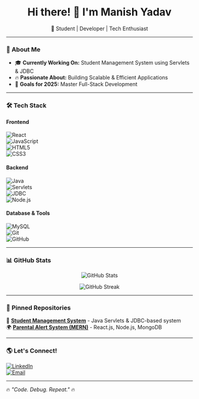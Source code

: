 <h1 align="center">Hi there! 👋 I'm Manish Yadav </h1>
<p align="center">
  🚀 Student | Developer | Tech Enthusiast  
</p>

---

### 🚀 **About Me**  
- 🎓 **Currently Working On:** Student Management System using Servlets & JDBC  
- 🔥 **Passionate About:** Building Scalable & Efficient Applications  
- 🎯 **Goals for 2025:** Master Full-Stack Development  

---

### 🛠 **Tech Stack**  
#### **Frontend**  
![React](https://img.shields.io/badge/-ReactJS-61DAFB?style=flat&logo=react&logoColor=white)  
![JavaScript](https://img.shields.io/badge/-JavaScript-F7DF1E?style=flat&logo=javascript&logoColor=black)  
![HTML5](https://img.shields.io/badge/-HTML5-E34F26?style=flat&logo=html5&logoColor=white)  
![CSS3](https://img.shields.io/badge/-CSS3-1572B6?style=flat&logo=css3&logoColor=white)  

#### **Backend**  
![Java](https://img.shields.io/badge/-Java-007396?style=flat&logo=java&logoColor=white)  
![Servlets](https://img.shields.io/badge/-Servlets-323330?style=flat&logo=java&logoColor=white)  
![JDBC](https://img.shields.io/badge/-JDBC-F7DF1E?style=flat&logo=java&logoColor=black)  
![Node.js](https://img.shields.io/badge/-Node.js-339933?style=flat&logo=node.js&logoColor=white)  

#### **Database & Tools**  
![MySQL](https://img.shields.io/badge/-MySQL-4479A1?style=flat&logo=mysql&logoColor=white)  
![Git](https://img.shields.io/badge/-Git-F05033?style=flat&logo=git&logoColor=white)  
![GitHub](https://img.shields.io/badge/-GitHub-181717?style=flat&logo=github&logoColor=white)  

---

### 📊 **GitHub Stats**  
<p align="center">
  <img src="https://github-readme-stats.vercel.app/api?username=manishyadav1391&show_icons=true&theme=radical" alt="GitHub Stats" />
</p>

<p align="center">
  <img src="https://github-readme-streak-stats.herokuapp.com/?user=manishyadav1391&theme=radical" alt="GitHub Streak" />
</p>

---

### 📌 **Pinned Repositories**  
🚀 **[Student Management System](https://github.com/your-username/Student-Management-System)** - Java Servlets & JDBC-based system  
🌍 **[Parental Alert System (MERN)](https://github.com/your-username/Parental-Alert-System)** - React.js, Node.js, MongoDB  

---

### 🌎 **Let's Connect!**  
[![LinkedIn](https://img.shields.io/badge/-LinkedIn-blue?style=flat&logo=Linkedin&logoColor=white)](https://www.linkedin.com/in/yourprofile/)  
[![Email](https://img.shields.io/badge/Gmail-D14836?style=flat&logo=gmail&logoColor=white)](mailto:your.email@gmail.com)  

---

🔥 *"Code. Debug. Repeat."* 🔥  
